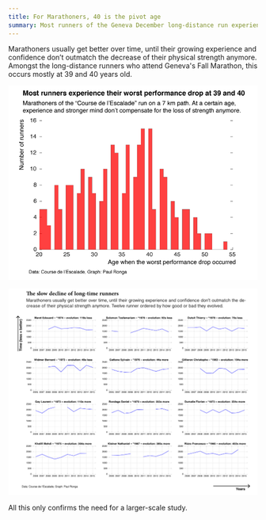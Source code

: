 ```yaml
---
title: For Marathoners, 40 is the pivot age
summary: Most runners of the Geneva December long-distance run experience a performance drop at 39 and 40 years old.
---
```


Marathoners usually get better over time, until their growing experience and confidence don’t outmatch the decrease of their physical strength anymore. Amongst the long-distance runners who attend Geneva's Fall Marathon, this occurs mostly at 39 and 40 years old.

![Data visualization](_hist_edit.png)

![Data visualization](_12runners_edit.png)

All this only confirms the need for a larger-scale study.